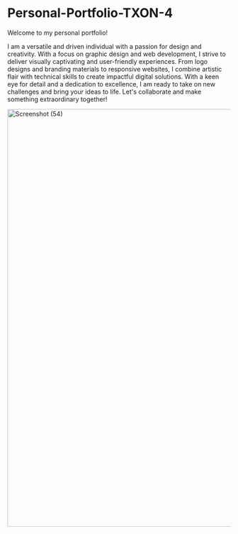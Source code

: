 # Personal-Portfolio-TXON-4
Welcome to my personal portfolio!

I am a versatile and driven individual with a passion for design and creativity. With a focus on graphic design and web development, I strive to deliver visually captivating and user-friendly experiences. From logo designs and branding materials to responsive websites, I combine artistic flair with technical skills to create impactful digital solutions. With a keen eye for detail and a dedication to excellence, I am ready to take on new challenges and bring your ideas to life. Let's collaborate and make something extraordinary together!

<img width="942" alt="Screenshot (54)" src="https://github.com/i-Abhisek/Personal-Portfolio-TXON-4/assets/118070408/02ca56d4-8ee5-4261-a0cb-7d40426b1263">

